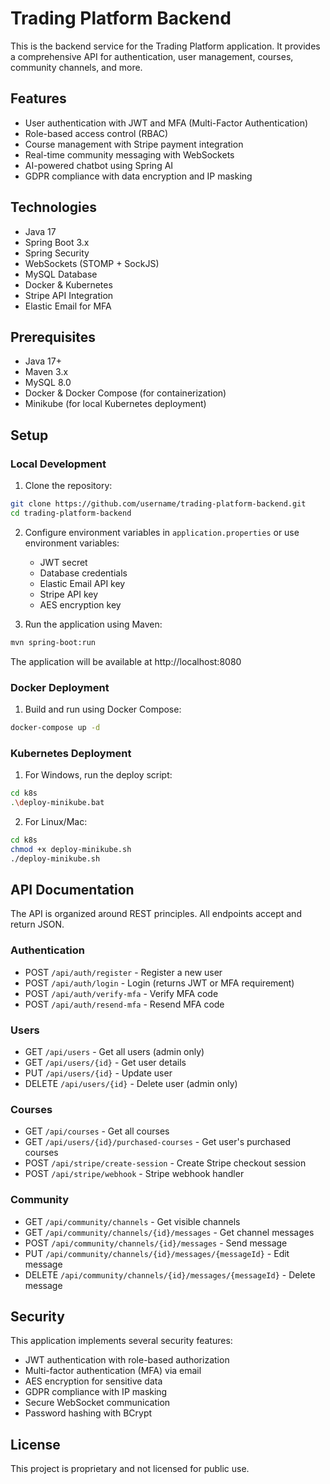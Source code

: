 # Trading Platform Backend

This is the backend service for the Trading Platform application. It provides a comprehensive API for authentication, user management, courses, community channels, and more.

## Features

- User authentication with JWT and MFA (Multi-Factor Authentication)
- Role-based access control (RBAC)
- Course management with Stripe payment integration
- Real-time community messaging with WebSockets
- AI-powered chatbot using Spring AI
- GDPR compliance with data encryption and IP masking

## Technologies

- Java 17
- Spring Boot 3.x
- Spring Security
- WebSockets (STOMP + SockJS)
- MySQL Database
- Docker & Kubernetes
- Stripe API Integration
- Elastic Email for MFA

## Prerequisites

- Java 17+
- Maven 3.x
- MySQL 8.0
- Docker & Docker Compose (for containerization)
- Minikube (for local Kubernetes deployment)

## Setup

### Local Development

1. Clone the repository:
```bash
git clone https://github.com/username/trading-platform-backend.git
cd trading-platform-backend
```

2. Configure environment variables in `application.properties` or use environment variables:
   - JWT secret
   - Database credentials
   - Elastic Email API key
   - Stripe API key
   - AES encryption key

3. Run the application using Maven:
```bash
mvn spring-boot:run
```

The application will be available at http://localhost:8080

### Docker Deployment

1. Build and run using Docker Compose:
```bash
docker-compose up -d
```

### Kubernetes Deployment

1. For Windows, run the deploy script:
```bash
cd k8s
.\deploy-minikube.bat
```

2. For Linux/Mac:
```bash
cd k8s
chmod +x deploy-minikube.sh
./deploy-minikube.sh
```

## API Documentation

The API is organized around REST principles. All endpoints accept and return JSON.

### Authentication

- POST `/api/auth/register` - Register a new user
- POST `/api/auth/login` - Login (returns JWT or MFA requirement)
- POST `/api/auth/verify-mfa` - Verify MFA code
- POST `/api/auth/resend-mfa` - Resend MFA code

### Users

- GET `/api/users` - Get all users (admin only)
- GET `/api/users/{id}` - Get user details
- PUT `/api/users/{id}` - Update user
- DELETE `/api/users/{id}` - Delete user (admin only)

### Courses

- GET `/api/courses` - Get all courses
- GET `/api/users/{id}/purchased-courses` - Get user's purchased courses
- POST `/api/stripe/create-session` - Create Stripe checkout session
- POST `/api/stripe/webhook` - Stripe webhook handler

### Community

- GET `/api/community/channels` - Get visible channels
- GET `/api/community/channels/{id}/messages` - Get channel messages
- POST `/api/community/channels/{id}/messages` - Send message
- PUT `/api/community/channels/{id}/messages/{messageId}` - Edit message
- DELETE `/api/community/channels/{id}/messages/{messageId}` - Delete message

## Security

This application implements several security features:

- JWT authentication with role-based authorization
- Multi-factor authentication (MFA) via email
- AES encryption for sensitive data
- GDPR compliance with IP masking
- Secure WebSocket communication
- Password hashing with BCrypt

## License

This project is proprietary and not licensed for public use. 